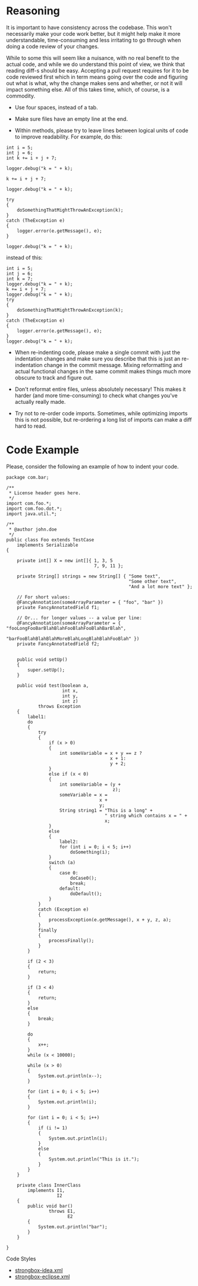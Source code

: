 # Reasoning 

It is important to have consistency across the codebase. This won't necessarily make your code work better, but it might help make it more understandable, time-consuming and less irritating to go through when doing a code review of your changes.

While to some this will seem like a nuisance, with no real benefit to the actual code, and while we do understand this point of view, we think that reading diff-s should be easy. Accepting a pull request requires for it to be code reviewed first which in term means going over the code and figuring out what is what, why the change makes sens and whether, or not it will impact something else. All of this takes time, which, of course, is a commodity.

* Use four spaces, instead of a tab.

* Make sure files have an empty line at the end.

* Within methods, please try to leave lines between logical units of code to improve readability. For example, do this:

```     
int i = 5;
int j = 6;
int k += i + j + 7;
 
logger.debug("k = " + k);
 
k += i + j + 7;
 
logger.debug("k = " + k);

try
{
    doSomethingThatMightThrowAnException(k);
}
catch (TheException e)
{
    logger.error(e.getMessage(), e);
}

logger.debug("k = " + k);
```

instead of this:
```
int i = 5;
int j = 6;
int k = 7;
logger.debug("k = " + k);
k += i + j + 7;
logger.debug("k = " + k);
try
{
    doSomethingThatMightThrowAnException(k);
}
catch (TheException e)
{
    logger.error(e.getMessage(), e);
}
logger.debug("k = " + k);
```

* When re-indenting code, please make a single commit with just the indentation changes and make sure you describe that this is just an re-indentation change in the commit message. Mixing reformatting and actual functional changes in the same commit makes things much more obscure to track and figure out.

* Don't reformat entire files, unless absolutely necessary! This makes it harder (and more time-consuming) to check what changes you've actually really made.

* Try not to re-order code imports. Sometimes, while optimizing imports this is not possible, but re-ordering a long list of imports can make a diff hard to read.

# Code Example

Please, consider the following an example of how to indent your code.

```
package com.bar;

/**
 * License header goes here.
 */
import com.foo.*;
import com.foo.dot.*;
import java.util.*;

/**
 * @author john.doe
 */
public class Foo extends TestCase
    implements Serializable
{
    
    private int[] X = new int[]{ 1, 3, 5
                                 7, 9, 11 };
    
    private String[] strings = new String[] { "Some text",
                                              "Some other text",
                                              "And a lot more text" };
    
    // For short values:
    @FancyAnnotation(someArrayParameter = { "foo", "bar" })
    private FancyAnnotatedField f1;
    
    // Or... for longer values -- a value per line:
    @FancyAnnotation(someArrayParameter = { "fooLongFooBarBlahBlahFooBlahFooBlahBarBlah",
                                            "barFooBlahBlahBlahMoreBlahLongBlahBlahFooBlah" })
    private FancyAnnotatedField f2;
    
    
    public void setUp()
    {
        super.setUp();
    }
    
    public void test(boolean a,
                     int x,
                     int y,
                     int z)
            throws Exception
    {
        label1:
        do
        {
            try
            {
                if (x > 0)
                {
                    int someVariable = x + y == z ?
                                       x + 1:
                                       y + 2;
                }
                else if (x < 0)
                {
                    int someVariable = (y +
                                        z);
                    someVariable = x =
                                   x +
                                   y;
                    String string1 = "This is a long" +
                                     " string which contains x = " +
                                     x;
                }
                else
                {
                    label2:
                    for (int i = 0; i < 5; i++)
                        doSomething(i);
                }
                switch (a)
                {
                    case 0:
                        doCase0();
                        break;
                    default:
                        doDefault();
                }
            }
            catch (Exception e)
            {
                processException(e.getMessage(), x + y, z, a);
            }
            finally
            {
                processFinally();
            }
        }
 
        if (2 < 3)
        {
            return;
        }

        if (3 < 4)
        {
            return;
        }
        else
        {
            break;
        }
 
        do
        {
            x++;
        }
        while (x < 10000);
        
        while (x > 0)
        {
            System.out.println(x--);
        }

        for (int i = 0; i < 5; i++)
        {
            System.out.println(i);
        }
        
        for (int i = 0; i < 5; i++)
        {
            if (i != 1)
            {
                System.out.println(i);
            }
            else
            {
                System.out.println("This is it.");
            }
        }
    }
    
    private class InnerClass
        implements I1,
                   I2
    {
        public void bar()
                throws E1,
                       E2
        {
            System.out.println("bar");
        }
    }
    
}
```

Code Styles
* [strongbox-idea.xml](https://raw.githubusercontent.com/wiki/strongbox/strongbox/resources/codestyles/strongbox-idea.xml)
* [strongbox-eclipse.xml](https://raw.githubusercontent.com/wiki/strongbox/strongbox/resources/codestyles/strongbox-eclipse.xml)
